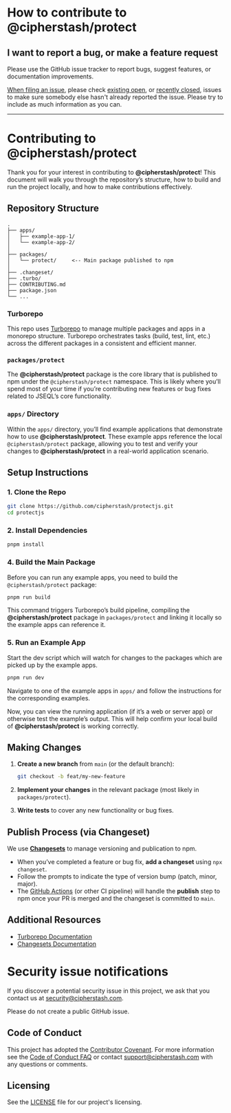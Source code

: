 # How to contribute to @cipherstash/protect

## I want to report a bug, or make a feature request

Please use the GitHub issue tracker to report bugs, suggest features, or documentation improvements.

[When filing an issue](https://github.com/cipherstash/protectjs/issues/new/choose), please check [existing open](https://github.com/cipherstash/protectjs/issues?q=is%3Aissue+is%3Aopen+sort%3Aupdated-desc), or [recently closed](https://github.com/cipherstash/protectjs/issues?q=is%3Aissue+sort%3Aupdated-desc+is%3Aclosed), issues to make sure somebody else hasn't already reported the issue. Please try to include as much information as you can.

---

# Contributing to @cipherstash/protect

Thank you for your interest in contributing to **@cipherstash/protect**! This document will walk you through the repository’s structure, how to build and run the project locally, and how to make contributions effectively.

## Repository Structure

```
.
├── apps/
│   ├── example-app-1/
│   └── example-app-2/
│
├── packages/
│   └── protect/     <-- Main package published to npm
│
├── .changeset/
├── .turbo/
├── CONTRIBUTING.md
├── package.json
└── ...
```

### Turborepo

This repo uses [Turborepo](https://turbo.build/) to manage multiple packages and apps in a monorepo structure. Turborepo orchestrates tasks (build, test, lint, etc.) across the different packages in a consistent and efficient manner.

### `packages/protect`

The **@cipherstash/protect** package is the core library that is published to npm under the `@cipherstash/protect` namespace. This is likely where you’ll spend most of your time if you’re contributing new features or bug fixes related to JSEQL’s core functionality.

### `apps/` Directory

Within the `apps/` directory, you’ll find example applications that demonstrate how to use **@cipherstash/protect**. These example apps reference the local `@cipherstash/protect` package, allowing you to test and verify your changes to **@cipherstash/protect** in a real-world application scenario.

## Setup Instructions

### 1. Clone the Repo

```bash
git clone https://github.com/cipherstash/protectjs.git
cd protectjs
```

### 2. Install Dependencies

```bash
pnpm install
```

### 4. Build the Main Package

Before you can run any example apps, you need to build the `@cipherstash/protect` package:

```bash
pnpm run build
```

This command triggers Turborepo’s build pipeline, compiling the **@cipherstash/protect** package in `packages/protect` and linking it locally so the example apps can reference it.

### 5. Run an Example App

Start the dev script which will watch for changes to the packages which are picked up by the example apps.

```bash
pnpm run dev
```

Navigate to one of the example apps in `apps/` and follow the instructions for the corresponding examples.

Now, you can view the running application (if it’s a web or server app) or otherwise test the example’s output. This will help confirm your local build of **@cipherstash/protect** is working correctly.

## Making Changes

1. **Create a new branch** from `main` (or the default branch):  
   ```bash
   git checkout -b feat/my-new-feature
   ```

2. **Implement your changes** in the relevant package (most likely in `packages/protect`).

3. **Write tests** to cover any new functionality or bug fixes.

## Publish Process (via Changeset)

We use [**Changesets**](https://github.com/changesets/changesets) to manage versioning and publication to npm.

- When you’ve completed a feature or bug fix, **add a changeset** using `npx changeset`. 
- Follow the prompts to indicate the type of version bump (patch, minor, major).
- The [GitHub Actions](./.github/workflows/) (or other CI pipeline) will handle the **publish** step to npm once your PR is merged and the changeset is committed to `main`.

## Additional Resources

- [Turborepo Documentation](https://turbo.build/repo/docs)
- [Changesets Documentation](https://github.com/changesets/changesets)

# Security issue notifications

If you discover a potential security issue in this project, we ask that you contact us at security@cipherstash.com.

Please do not create a public GitHub issue.

## Code of Conduct

This project has adopted the [Contributor Covenant](https://www.contributor-covenant.org/).
For more information see the [Code of Conduct FAQ](CODE_OF_CONDUCT.md) or contact support@cipherstash.com with any questions or comments.

## Licensing

See the [LICENSE](LICENSE.md) file for our project's licensing.
